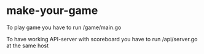 # make-your-game

To play game you have to run /game/main.go

To have working API-server with scoreboard you have to run /api/server.go at the same host